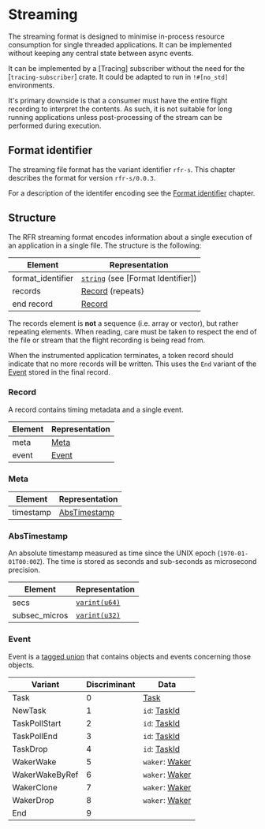 # Streaming

The streaming format is designed to minimise in-process resource consumption for single threaded
applications. It can be implemented without keeping any central state between async events.

It can be implemented by a [Tracing] subscriber without the need for the [`tracing-subscriber`]
crate. It could be adapted to run in `!#[no_std]` environments.

It's primary downside is that a consumer must have the entire flight recording to interpret the
contents. As such, it is not suitable for long running applications unless post-processing of the
stream can be performed during execution.

## Format identifier

The streaming file format has the variant identifier `rfr-s`. This chapter describes the format for
version `rfr-s/0.0.3`.

For a description of the identifer encoding see the [Format identifier](format-identifier.md)
chapter.

## Structure

The RFR streaming format encodes information about a single execution of an application in a single
file. The structure is the following:

| Element            | Representation                       |
|--------------------|--------------------------------------|
| format\_identifier | [`string`] (see [Format Identifier]) |
| records            | [Record](#record) (repeats)          |
| end record         | [Record](#record)                    |

The records element is **not** a sequence (i.e. array or vector), but rather repeating elements.
When reading, care must be taken to respect the end of the file or stream that the flight recording
is being read from.

When the instrumented application terminates, a token record should indicate that no more records
will be written. This uses the `End` variant of the [Event](#event) stored in the final record.

### Record

A record contains timing metadata and a single event.

| Element | Representation  |
|---------|-----------------|
| meta    | [Meta](#meta)   |
| event   | [Event](#Event) |


### Meta

| Element   | Representation  |
|-----------|-----------------|
| timestamp | [AbsTimestamp]  |

### AbsTimestamp

An absolute timestamp measured as time since the UNIX epoch (`1970-01-01T00:00Z`). The time is
stored as seconds and sub-seconds as microsecond precision.

| Element        | Representation  |
|----------------|-----------------|
| secs           | [`varint(u64)`] |
| subsec\_micros | [`varint(u32)`] |


### Event

Event is a [tagged union] that contains objects and events concerning those objects.

| Variant        | Discriminant | Data                        |
|----------------|--------------|-----------------------------|
| Task           | 0            | [Task]                      |
| NewTask        | 1            | `id`: [TaskId]              |
| TaskPollStart  | 2            | `id`: [TaskId]              |
| TaskPollEnd    | 3            | `id`: [TaskId]              |
| TaskDrop       | 4            | `id`: [TaskId]              |
| WakerWake      | 5            | `waker`: [Waker]            |
| WakerWakeByRef | 6            | `waker`: [Waker]            |
| WakerClone     | 7            | `waker`: [Waker]            |
| WakerDrop      | 8            | `waker`: [Waker]            |
| End            | 9            |                             |


[AbsTimestamp]: #abstimestamp

[Task]: common.md#task
[TaskId]: common.md#taskid
[Waker]: common.md#waker

[tagged union]: https://postcard.jamesmunns.com/wire-format#tagged-unions
[`varint(u32)`]: https://postcard.jamesmunns.com/wire-format#9---u32
[`varint(u64)`]: https://postcard.jamesmunns.com/wire-format#10---u64
[`option`]: https://postcard.jamesmunns.com/wire-format#17---option
[`string`]: https://postcard.jamesmunns.com/wire-format#15---string
[`unit_variant`]: https://postcard.jamesmunns.com/wire-format#20---unit_variant
[`newtype_struct`]: https://postcard.jamesmunns.com/wire-format#21---newtype_struct
